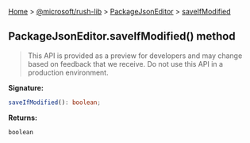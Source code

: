 [Home](./index) &gt; [@microsoft/rush-lib](./rush-lib.md) &gt; [PackageJsonEditor](./rush-lib.packagejsoneditor.md) &gt; [saveIfModified](./rush-lib.packagejsoneditor.saveifmodified.md)

## PackageJsonEditor.saveIfModified() method

> This API is provided as a preview for developers and may change based on feedback that we receive. Do not use this API in a production environment.
> 

<b>Signature:</b>

```typescript
saveIfModified(): boolean;
```
<b>Returns:</b>

`boolean`

